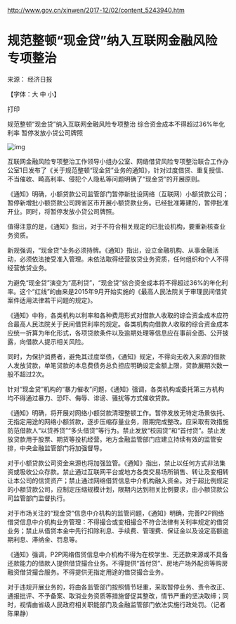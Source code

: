 http://www.gov.cn/xinwen/2017-12/02/content_5243940.htm

# 规范整顿“现金贷”纳入互联网金融风险专项整治

 

来源： 经济日报

【字体：大 中 小】

打印

[ ](http://www.gov.cn/xinwen/2017-12/02/content_5243940.htm#)[ ](http://www.gov.cn/xinwen/2017-12/02/content_5243940.htm#) 

规范整顿“现金贷”纳入互联网金融风险专项整治
综合资金成本不得超过36%年化利率
暂停发放小贷公司牌照

![img](http://www.gov.cn/xinwen/2017-12/02/5243940/images/1ea09501689a458190d7b5d0187eb028.jpg)

互联网金融风险专项整治工作领导小组办公室、网络借贷风险专项整治联合工作办公室1日发布了《关于规范整顿“现金贷”业务的通知》，针对过度借贷、重复授信、不当催收、畸高利率、侵犯个人隐私等问题明确了“现金贷”的开展原则。

《通知》明确，小额贷款公司监管部门暂停新批设网络（互联网）小额贷款公司；暂停新增批小额贷款公司跨省区市开展小额贷款业务。已经批准筹建的，暂停批准开业。同时，将暂停发放小贷公司牌照。

值得注意的是，《通知》指出，对于不符合相关规定的已批设机构，要重新核查业务资质。

新规强调，“现金贷”业务必须持牌。《通知》指出，设立金融机构、从事金融活动，必须依法接受准入管理。未依法取得经营放贷业务资质，任何组织和个人不得经营放贷业务。

为避免“现金贷”演变为“高利贷”，“现金贷”综合资金成本将不得超过36%的年化利率。这个“红线”的由来是2015年9月开始实施的《最高人民法院关于审理民间借贷案件适用法律若干问题的规定》。

《通知》中称，各类机构以利率和各种费用形式对借款人收取的综合资金成本应符合最高人民法院关于民间借贷利率的规定。各类机构向借款人收取的综合资金成本应统一折算为年化形式，各项贷款条件以及逾期处理等信息应在事前全面、公开披露，向借款人提示相关风险。

同时，为保护消费者，避免其过度举债，《通知》规定，不得向无收入来源的借款人发放贷款，单笔贷款的本息费债务总负担应明确设定金额上限，贷款展期次数一般不超过2次。

针对“现金贷”机构的“暴力催收”问题，《通知》强调，各类机构或委托第三方机构均不得通过暴力、恐吓、侮辱、诽谤、骚扰等方式催收贷款。

《通知》明确，将开展对网络小额贷款清理整顿工作。暂停发放无特定场景依托、无指定用途的网络小额贷款，逐步压缩存量业务，限期完成整改。应采取有效措施防范借款人“以贷养贷”“多头借贷”等行为。禁止发放“校园贷”和“首付贷”。禁止发放贷款用于股票、期货等投机经营。地方金融监管部门应建立持续有效的监管安排，中央金融监管部门将加强督导。

对于小额贷款公司资金来源也将加强监管。《通知》指出，禁止以任何方式非法集资或吸收公众存款。禁止通过互联网平台或地方各类交易场所销售、转让及变相转让本公司的信贷资产；禁止通过网络借贷信息中介机构融入资金。对于超比例规定的小额贷款公司，应制定压缩规模计划，限期内达到相关比例要求，由小额贷款公司监管部门监督执行。

对于市场关注的“现金贷”信息中介机构的监管问题，《通知》明确，完善P2P网络借贷信息中介机构业务管理：不得撮合或变相撮合不符合法律有关利率规定的借贷业务；禁止从借贷本金中先行扣除利息、手续费、管理费、保证金以及设定高额逾期利息、滞纳金、罚息等。

《通知》强调，P2P网络借贷信息中介机构不得为在校学生、无还款来源或不具备还款能力的借款人提供借贷撮合业务。不得提供“首付贷”、房地产场外配资等购房融资借贷撮合服务。不得提供无指定用途的借贷撮合业务。

对于违规开展业务的，将由各监管部门按照情节轻重，采取暂停业务、责令改正、通报批评、不予备案、取消业务资质等措施督促其整改，情节严重的坚决取缔；同时，视情由省级人民政府相关职能部门及金融监管部门依法实施行政处罚。（记者 陈果静）